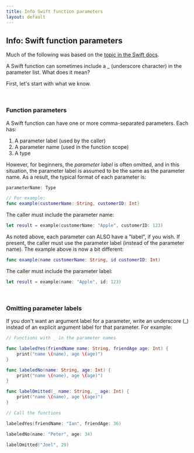 ```yaml
---
title: Info Swift function parameters
layout: default
---
```


## Info: Swift function parameters

Much of the following was based on the [topic in the Swift docs](https://docs.swift.org/swift-book/LanguageGuide/Functions.html#ID166).

A Swift function can sometimes include a _ (underscore character) in the parameter list. What does it mean?

First, let's start with what we know. 

<br>

### Function parameters

A Swift function can have one or more comma-separated parameters. Each has:
1. A parameter label (used by the caller)
2. A parameter name (used in the function scope)
3. A type

However, for beginners, the *parameter label* is often omitted, and in this situation, the parameter label is assumed to be the same as the parameter name. As a result, the typical format of each parameter is:  
```swift
parameterName: Type

// For example:
func example(customerName: String, customerID: Int)
```

The caller must include the parameter name:  
```swift
let result = example(customerName: "Apple", customerID: 123)
```

As noted above, each parameter can ALSO have a "label", if you wish. If present, the caller must use the parameter label (instead of the parameter name). The example above is now a bit different:  
```swift
func example(name customerName: String, id customerID: Int)
```

The caller must include the parameter label:  
```swift
let result = example(name: "Apple", id: 123)
```

<br>

### Omitting parameter labels

If you don't want an argument label for a parameter, write an underscore (_) instead of an explicit argument label for that parameter. For example:

```swift
// Functions with _ in the parameter names

func labeledYes(friendName name: String, friendAge age: Int) {
    print("name \(name), age \(age)")
}

func labeledNo(name: String, age: Int) {
    print("name \(name), age \(age)")
}

func labelOmitted(_ name: String, _ age: Int) {
    print("name \(name), age \(age)")
}
```

```swift
// Call the functions

labeledYes(friendName: "Ian", friendAge: 36)

labeledNo(name: "Peter", age: 34)

labelOmitted("Joel", 29)
```

<br>
